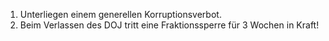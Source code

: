 1.  Unterliegen einem generellen Korruptionsverbot.
2.  Beim Verlassen des DOJ tritt eine Fraktionssperre für 3 Wochen in Kraft!